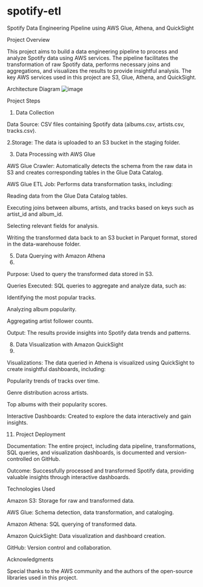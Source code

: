 # spotify-etl
Spotify Data Engineering Pipeline using AWS Glue, Athena, and QuickSight 

Project Overview

This project aims to build a data engineering pipeline to process and analyze Spotify data using AWS services. The pipeline facilitates the transformation of raw Spotify data, performs necessary joins and aggregations, and visualizes the results to provide insightful analysis. The key AWS services used in this project are S3, Glue, Athena, and QuickSight.

Architecture Diagram
![image](https://github.com/user-attachments/assets/fc536bab-597e-41e1-821f-ee658ee3f09b)

Project Steps

1. Data Collection
   
Data Source: CSV files containing Spotify data (albums.csv, artists.csv, tracks.csv).

2.Storage: The data is uploaded to an S3 bucket in the staging folder.

3. Data Processing with AWS Glue
   
AWS Glue Crawler: Automatically detects the schema from the raw data in S3 and creates corresponding tables in the Glue Data Catalog.

AWS Glue ETL Job: Performs data transformation tasks, including:

Reading data from the Glue Data Catalog tables.

Executing joins between albums, artists, and tracks based on keys such as artist_id and album_id.

Selecting relevant fields for analysis.

Writing the transformed data back to an S3 bucket in Parquet format, stored in the data-warehouse folder.

5. Data Querying with Amazon Athena
6. 
Purpose: Used to query the transformed data stored in S3.

Queries Executed: SQL queries to aggregate and analyze data, such as:

Identifying the most popular tracks.

Analyzing album popularity.

Aggregating artist follower counts.

Output: The results provide insights into Spotify data trends and patterns.

8. Data Visualization with Amazon QuickSight
9. 
Visualizations: The data queried in Athena is visualized using QuickSight to create insightful dashboards, including:

Popularity trends of tracks over time.

Genre distribution across artists.

Top albums with their popularity scores.

Interactive Dashboards: Created to explore the data interactively and gain insights.

11. Project Deployment

Documentation: The entire project, including data pipeline, transformations, SQL queries, and visualization dashboards, is documented and version-controlled on GitHub.

Outcome: Successfully processed and transformed Spotify data, providing valuable insights through interactive dashboards.

Technologies Used

Amazon S3: Storage for raw and transformed data.

AWS Glue: Schema detection, data transformation, and cataloging.

Amazon Athena: SQL querying of transformed data.

Amazon QuickSight: Data visualization and dashboard creation.

GitHub: Version control and collaboration.

Acknowledgments

Special thanks to the AWS community and the authors of the open-source libraries used in this project.




